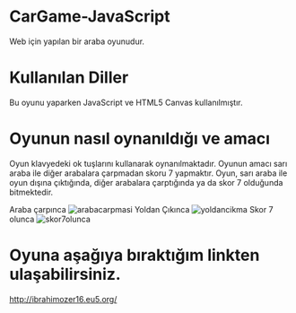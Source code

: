
# CarGame-JavaScript

Web için yapılan bir araba oyunudur.

# Kullanılan Diller

Bu oyunu yaparken JavaScript ve HTML5 Canvas kullanılmıştır.
 
# Oyunun nasıl oynanıldığı ve amacı
  
Oyun klavyedeki ok tuşlarını kullanarak oynanılmaktadır. 
Oyunun amacı sarı araba ile diğer arabalara çarpmadan skoru 7 yapmaktır.
Oyun, sarı araba ile oyun dışına çıktığında, diğer arabalara çarptığında ya da skor 7 olduğunda bitmektedir.

Araba çarpınca
![arabacarpmasi](https://github.com/ibrahimozer16/CarGame-JavaScript/assets/91963566/025ead2a-8f7d-4969-8a60-4d9bca6ff360)
Yoldan Çıkınca
![yoldancikma](https://github.com/ibrahimozer16/CarGame-JavaScript/assets/91963566/8fc3239c-8c36-4374-8889-6e94397e8e6d)
Skor 7 olunca
![skor7olunca](https://github.com/ibrahimozer16/CarGame-JavaScript/assets/91963566/633964ef-e02c-4e7e-905d-9b7ac439c2a1)

  
# Oyuna aşağıya bıraktığım linkten ulaşabilirsiniz.

http://ibrahimozer16.eu5.org/

